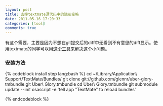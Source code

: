 ```yaml
---
layout: post
title: 去掉textmate源代码中的隐形空格
date: 2011-05-16 17:20:33
categories: [tool]
comments: true
---           
```


有这个需要，主要是因为不想在git提交后的diff中无看到不有意思的diff显示。使用textmate的同学可以用[这个工具](https://github.com/glennr/uber-glory-tmbundle)来解决这个小问题。

### 安装方法

{% codeblock install step lang:bash %}
cd ~/Library/Application\ Support/TextMate/Bundles/
git clone git://github.com/glennr/uber-glory-tmbundle.git Uber\ Glory.tmbundle
cd Uber\ Glory.tmbundle
git submodule update --init
osascript -e 'tell app "TextMate" to reload bundles'

{% endcodeblock %}